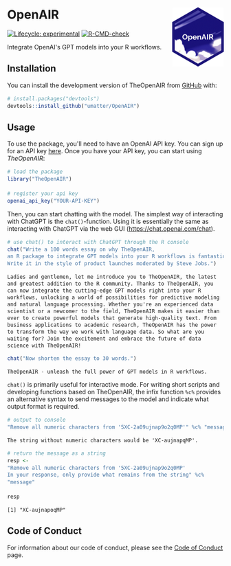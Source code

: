 
# OpenAIR <a href="http://openair-lib.org/"><img src="man/figures/logo.png" align="right" height="138" /></a>

  <!-- badges: start -->
  [![Lifecycle: experimental](https://img.shields.io/badge/lifecycle-experimental-orange.svg)](https://lifecycle.r-lib.org/articles/stages.html#experimental)
  [![R-CMD-check](https://github.com/umatter/OpenAIR/actions/workflows/R-CMD-check.yaml/badge.svg)](https://github.com/umatter/OpenAIR/actions/workflows/R-CMD-check.yaml)
  <!-- badges: end -->

Integrate OpenAI's GPT models into your R workflows.



## Installation

You can install the development version of TheOpenAIR from [GitHub](https://github.com/) with:

``` r
# install.packages("devtools")
devtools::install_github("umatter/OpenAIR")
```

## Usage

To use the package, you'll need to have an OpenAI API key. You can sign up for an API key [here](https://platform.openai.com/signup/). Once you have your API key, you can start using *TheOpenAIR*:

``` r
# load the package
library("TheOpenAIR")

# register your api key
openai_api_key("YOUR-API-KEY")

```

Then, you can start chatting with the model. The simplest way of interacting with ChatGPT is the `chat()`-function. Using it is essentially the same as interacting with ChatGPT via the web GUI (https://chat.openai.com/chat).

```r
# use chat() to interact with ChatGPT through the R console
chat("Write a 100 words essay on why TheOpenAIR, 
an R package to integrate GPT models into your R workflows is fantastic. 
Write it in the style of product launches moderated by Steve Jobs.")
```

```
Ladies and gentlemen, let me introduce you to TheOpenAIR, the latest and greatest addition to the R community. Thanks to TheOpenAIR, you can now integrate the cutting-edge GPT models right into your R workflows, unlocking a world of possibilities for predictive modeling and natural language processing. Whether you're an experienced data scientist or a newcomer to the field, TheOpenAIR makes it easier than ever to create powerful models that generate high-quality text. From business applications to academic research, TheOpenAIR has the power to transform the way we work with language data. So what are you waiting for? Join the excitement and embrace the future of data science with TheOpenAIR!
```

```r
chat("Now shorten the essay to 30 words.")
```

```
TheOpenAIR - unleash the full power of GPT models in R workflows.
```
 
`chat()` is primarily useful for interactive mode. For writing short scripts and developing functions based on TheOpenAIR, the infix function `%c%` provides an alternative syntax to send messages to the model and indicate what output format is required.

```r
# output to console
"Remove all numeric characters from '5XC-2a09ujnap9o2q0MP'" %c% "message_to_console"
```

```
The string without numeric characters would be 'XC-aujnapqMP'.
```

```r
# return the message as a string
resp <- 
"Remove all numeric characters from '5XC-2a09ujnap9o2q0MP'
In your response, only provide what remains from the string" %c%
"message" 

resp
```

```
[1] "XC-aujnapoqMP"
```

## Code of Conduct

For information about our code of conduct, please see the [Code of Conduct](inst/code_of_conduct.md) page.